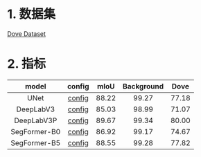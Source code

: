 # 1. 数据集

[Dove Dataset](https://aistudio.baidu.com/datasetdetail/259489)

# 2. 指标

| model | config | mIoU | Background | Dove |
| :---: | :---: | :---: | :---: | :---: |
| UNet | [config](../configs/dove_120ep_224_unet.yaml) | 88.22 | 99.27 | 77.18 |
| DeepLabV3 | [config](../configs/dove_120ep_224_deeplabv3_resnet50_vd.yaml) | 85.03 | 98.99 | 71.07 |
| DeepLabV3P | [config](../configs/dove_120ep_224_deeplabv3p_resnet50_vd.yaml) | 89.67 | 99.34 | 80.00 |
| SegFormer-B0 | [config](../configs/dove_120ep_224_segformer_b0.yaml) | 86.92 | 99.17 | 74.67 |
| SegFormer-B5 | [config](../configs/dove_120ep_224_segformer_b5.yaml) | 88.55 | 99.28 | 77.82 |
